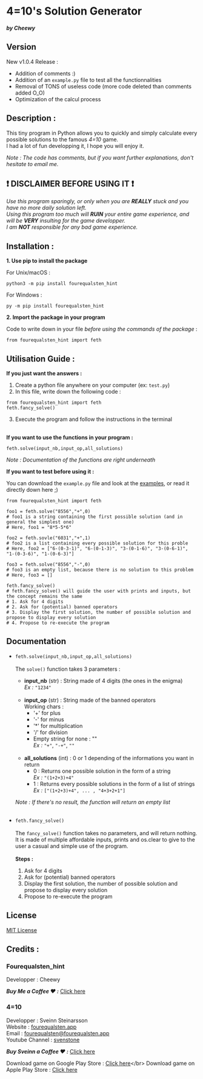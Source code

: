 # 4=10's Solution Generator

***by Cheewy***

## Version

New v1.0.4 Release :
- Addition of comments :)
- Addition of an ```example.py``` file to test all the functionnalities
- Removal of TONS of useless code (more code deleted than comments added O_O)
- Optimization of the calcul process

## Description : 

This tiny program in Python allows you to quickly and simply calculate every possible solutions to the famous *4=10* game.</br>
I had a lot of fun developping it, I hope you will enjoy it.</br>

*Note : The code has comments, but if you want further explanations, don't hesitate to email me.*

## ❗️ DISCLAIMER BEFORE USING IT ❗️

*Use this program sparingly, or only when you are **REALLY** stuck and you have no more daily solution left.*</br>
*Using this program too much will **RUIN** your entire game experience, and will be **VERY** insulting for the game developper.*</br>
*I am **NOT** responsible for any bad game experience.*</br>

## Installation :

**1. Use pip to install the package**

For Unix/macOS :
```
python3 -m pip install fourequalsten_hint
```
For Windows :
```
py -m pip install fourequalsten_hint
```
**2. Import the package in your program</br>**

Code to write down in your file *before using the commands of the package* :</br>
```
from fourequalsten_hint import feth
```

## Utilisation Guide :

**If you just want the answers :**

1. Create a python file anywhere on your computer (ex: ```test.py```)
2. In this file, write down the following code :
```
from fourequalsten_hint import feth
feth.fancy_solve()
```
3. Execute the program and follow the instructions in the terminal</br></br>

**If you want to use the functions in your program :**

```
feth.solve(input_nb,input_op,all_solutions)
```

*Note : Documentation of the functions are right underneath*

**If you want to test before using it :**

You can download the ```example.py``` file and look at the [examples](https://github.com/CheewyOFF/fourequalsten_hint/tree/main/src/fourequalsten_hint/example.py), or read it directly down here ;)

```
from fourequalsten_hint import feth

foo1 = feth.solve("8556","+",0)
# foo1 is a string containing the first possible solution (and in general the simplest one)
# Here, foo1 = "8*5-5*6"

foo2 = feth.sovle("6031","+",1)
# foo2 is a list containing every possible solution for this proble
# Here, foo2 = ["6-(0-3-1)", "6-(0-1-3)", "3-(0-1-6)", "3-(0-6-1)", "1-(0-3-6)", "1-(0-6-3)"]

foo3 = feth.solve("8556","-",0)
# foo3 is an empty list, because there is no solution to this problem
# Here, foo3 = []

feth.fancy_solve()
# feth.fancy_solve() will guide the user with prints and inputs, but the concept remains the same
# 1. Ask for 4 digits
# 2. Ask for (potential) banned operators
# 3. Display the first solution, the number of possible solution and propose to display every solution
# 4. Propose to re-execute the program
```

## Documentation
- ```feth.solve(input_nb,input_op,all_solutions)```</br></br>
  The ```solve()``` function takes 3 parameters :
    - **input_nb** (str) : String made of 4 digits (the ones in the enigma)</br>
      *Ex :* ```"1234"```</br></br>
    - **input_op** (str) : String made of the banned operators</br>
        Working chars :
        - '+' for plus
        - '-' for minus
        - '*' for multiplication
        - '/' for division
        - Empty string for none : ""</br>
      *Ex :* ```"+"```, ```"-+"```, ```""```</br></br>
    - **all_solutions** (int) : 0 or 1 depending of the informations you want in return</br>
        - 0 : Returns one possible solution in the form of a string</br>
          *Ex :* ```"(1+2+3)+4"```</br>
        - 1 : Returns every possible solutions in the form of a list of strings</br>
          *Ex :* ```["(1+2+3)+4", ... , "4+3+2+1"]```
      
  *Note : If there's no result, the function will return an empty list*</br></br>
  
- ```feth.fancy_solve()```</br></br>
  The ```fancy_solve()``` function takes no parameters, and will return nothing.</br>
  It is made of multiple affordable inputs, prints and os.clear to give to the user a casual and simple use of the program.</br></br>
  **Steps :**
    1. Ask for 4 digits
    2. Ask for (potential) banned operators
    3. Display the first solution, the number of possible solution and propose to display every solution
    4. Propose to re-execute the program
  
## License

[MIT License](https://github.com/CheewyOFF/fourequalsten_hint/blob/main/LICENSE)

## Credits :

### Fourequalsten_hint

Developper : Cheewy</br>

***Buy Me a Coffee ♥ :*** [Click here](https://www.buymeacoffee.com/CheewyOFF)

### 4=10

Developper : Sveinn Steinarsson</br>
Website : [fourequalsten.app](https://fourequalsten.app)</br>
Email : fourequalsten@fourequalsten.app</br>
Youtube Channel : [svenstone](https://www.youtube.com/user/svenstone)</br>

***Buy Sveinn a Coffee ♥ :*** [Click here](https://www.buymeacoffee.com/steinarsson)

Download game on Google Play Store : [Click here](https://play.google.com/store/apps/details?id=app.fourequalsten.fourequalsten_app&hl=en_US&gl=US")</br>
Download game on Apple Play Store : [Click here](https://apps.apple.com/us/app/4-10/id1609871477)
